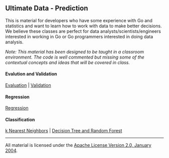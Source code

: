 ## Ultimate Data - Prediction
This is material for developers who have some experience with Go and statistics and want to learn how to work with data to make better decisions. We believe these classes are perfect for data analysts/scientists/engineers interested in working in Go or Go programmers interested in doing data analysis.

*Note: This material has been designed to be taught in a classroom environment. The code is well commented but missing some of the contextual concepts and ideas that will be covered in class.*

#### Evalution and Validation
[Evaluation](../../../topics/data/evaluation/README.md) | 
[Validation](../../../topics/data/validation/README.md) 

#### Regression

[Regression](../../../topics/data/regression/README.md) 

#### Classification

[k Nearest Neighbors](../../../topics/data/classification_kNN/README.md) | 
[Decision Tree and Random Forest](../../../topics/data/classification_trees/README.md) 

___
All material is licensed under the [Apache License Version 2.0, January 2004](http://www.apache.org/licenses/LICENSE-2.0).
